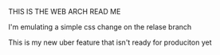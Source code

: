 THIS IS THE WEB ARCH READ ME


I'm emulating a simple css change on the relase branch

This is my new uber feature that isn't ready for produciton yet
